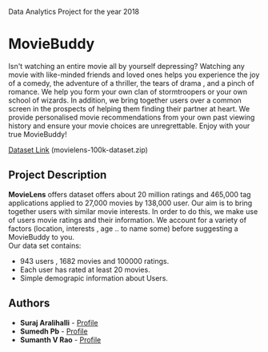 Data Analytics Project for the year 2018

MovieBuddy
======

Isn't watching an entire movie all by yourself depressing? Watching any movie with like-minded  friends and loved ones helps you experience the joy of a comedy, the adventure of a thriller, the tears of drama , and a pinch of romance. We help you form your own clan of stormtroopers or your own school of wizards. In addition, we bring together users over a common screen in the prospects of helping them finding their partner at heart. We provide personalised movie recommendations from your own past viewing history and ensure your movie choices are unregrettable. Enjoy with your true MovieBuddy!

[Dataset Link](https://grouplens.org/datasets/movielens/100k/) (movielens-100k-dataset.zip)


## Project Description

**MovieLens** offers dataset offers about 20 million ratings and 465,000 tag applications applied to 27,000 movies by 138,000 user.
Our aim is to bring together users with similar movie interests. In order to do this, we make use of users movie ratings and their information. We account for a variety of factors (location, interests , age .. to name some) before suggesting a MovieBuddy to you.<br>
Our data set contains: 
* 943 users , 1682 movies and 100000 ratings.
* Each user has rated at least 20 movies. 
* Simple demograpic information about Users.

Authors
------
* **Suraj Aralihalli** - [Profile](https://github.com/SurajAralihalli)<br>
* **Sumedh Pb** - [Profile](https://github.com/sumedhpb)<br>
* **Sumanth V Rao** - [Profile](https://github.com/sumanthvrao)<br>
